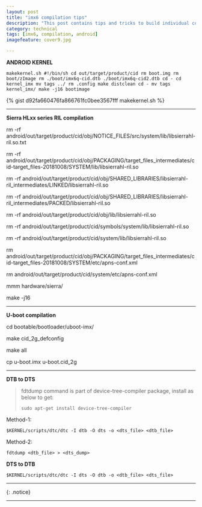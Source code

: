 ```yaml
---
layout: post
title: "imx6 compilation tips"
description: "This post contains tips and tricks to build individual components on imx6 android based devices."
category: technical
tags: [imx6, compilation, android]
imagefeature: cover9.jpg

---
```


**ANDROID KERNEL**

`makekernel.sh
#!/bin/sh
cd out/target/product/cid
rm boot.img
rm boot/zImage
rm ./boot/imx6q-cid.dtb ./boot/imx6q-cid2.dtb
cd -
cd kernel_imx
mv tags ../
rm .config
make distclean
cd -
mv tags kernel_imx/
make -j16 bootimage`

{% gist d92fa660476fa866761fc0bee3567fff makekernel.sh %}

---

**Sierra HLxx series RIL compilation**

rm -rf android/out/target/product/cid/obj/NOTICE_FILES/src/system/lib/libsierrahl-ril.so.txt

rm -rf android/out/target/product/cid/obj/PACKAGING/target_files_intermediates/cid-target_files-20181008/SYSTEM/lib/libsierrahl-ril.so

rm -rf android/out/target/product/cid/obj/SHARED_LIBRARIES/libsierrahl-ril_intermediates/LINKED/libsierrahl-ril.so

rm -rf android/out/target/product/cid/obj/SHARED_LIBRARIES/libsierrahl-ril_intermediates/PACKED/libsierrahl-ril.so

rm -rf android/out/target/product/cid/obj/lib/libsierrahl-ril.so

rm -rf android/out/target/product/cid/symbols/system/lib/libsierrahl-ril.so

rm -rf android/out/target/product/cid/system/lib/libsierrahl-ril.so

rm android/out/target/product/cid/obj/PACKAGING/target_files_intermediates/cid-target_files-20181008/SYSTEM/etc/apns-conf.xml

rm android/out/target/product/cid/system/etc/apns-conf.xml

mmm hardware/sierra/

make -j16

---

**U-boot compilation**

cd bootable/bootloader/uboot-imx/

make cid_2g_defconfig

make all

cp u-boot.imx u-boot.cid_2g

---

**DTB to DTS**

> fdtdump command is part of device-tree-compiler package, install as below to get:
>
> `sudo apt-get install device-tree-compiler`


Method-1:

`$KERNEL/scripts/dtc/dtc -I dtb -O dts -o <dts_file> <dtb_file>`

Method-2:

`fdtdump <dtb_file> > <dts_dump>`


**DTS to DTB**

`$KERNEL/scripts/dtc/dtc -I dts -O dtb -o <dtb_file> <dts_file>`

---


{: .notice}

---

